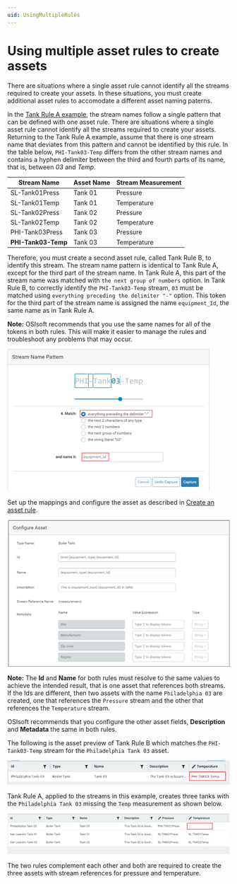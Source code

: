 ```yaml
---
uid: UsingMultipleRules
---
```


# Using multiple asset rules to create assets

There are situations where a single asset rule cannot identify all the streams required to create your assets. In these situations, you must create additional asset rules to accomodate a different asset naming paterns.

In the [Tank Rule A example](xref:CreateAssetRules#tank), the stream names follow a single pattern that can be defined with one asset rule. There are situations where a single asset rule cannot identify all the streams required to create your assets. Returning to the Tank Rule A example, assume that there is one stream name that deviates from this pattern and cannot be identified by this rule. In the table below, `PHI-Tank03-Temp` differs from the other stream names and contains a hyphen delimiter between the third and fourth parts of its name, that is, between *03* and *Temp*.

| Stream Name         | Asset Name | Stream Measurement |
| ------------------- | ---------- | ------------------ |
| SL-Tank01Press      | Tank 01    | Pressure           |
| SL-Tank01Temp       | Tank 01    | Temperature        |
| SL-Tank02Press      | Tank 02    | Pressure           |
| SL-Tank02Temp       | Tank 02    | Temperature        |
| PHI-Tank03Press     | Tank 03    | Pressure           |
| **PHI-Tank03-Temp** | Tank 03    | Temperature        |

Therefore, you must create a second asset rule, called Tank Rule B, to identify this stream. The stream name pattern is identical to Tank Rule A, except for the third part of the stream name. In Tank Rule A, this part of the stream name was matched with `the next group of numbers` option. In Tank Rule B, to correctly identify the `PHI-Tank03-Temp` stream, `03` must be matched using `everything preceding the delimiter "-"` option. This token for the third part of the stream name is assigned the name `equipment_Id`, the same name as in Tank Rule A.

**Note:** OSIsoft recommends that you use the same names for all of the tokens in both rules. This will make it easier to manage the rules and troubleshoot any problems that may occur.

![](images/second-rule-token.png)

Set up the mappings and configure the asset as described in [Create an asset rule](xref:CreateAssetRules).

![Configure asset - rule 2](images/configure-asset-page-rule2.png)

**Note:** The **Id** and **Name** for both rules must resolve to the same values to achieve the intended result, that is one asset that references both streams. If the Ids are different, then two assets with the name `Philadelphia 03` are created, one that references the `Pressure` stream and the other that references the `Temperature` stream.

OSIsoft recommends that you configure the other asset fields, **Description** and **Metadata** the same in both rules.

The following is the asset preview of Tank Rule B which matches the `PHI-Tank03-Temp` stream for the `Philadelphia Tank 03` asset.

![](images/tank-rule-2-preview.png)

Tank Rule A, applied to the streams in this example, creates three tanks with the `Philadelphia Tank 03` missing the `Temp` measurement as shown below.

![tank rule 1 - preview](images/tank-rule-preview.png)

The two rules complement each other and both are required to create the three assets with stream references for pressure and temperature.

